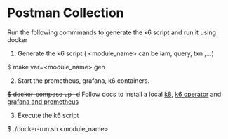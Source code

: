 # Postman Collection

Run the following commmands to generate the k6 script and run it using docker

1. Generate the k6 script ( <module_name> can be iam, query, txn ,...)

$ make var=<module_name> gen

2. Start the prometheus, grafana, k6 containers.

~~$ docker-compose up -d~~
Follow docs to install a local [k8](docs/k8-setup.md), [k6 operator](https://k6.io/blog/running-distributed-tests-on-k8s/) and [ grafana and prometheus](docs/grafana-setup.md)

3. Execute the k6 script

$ ./docker-run.sh <module_name>

